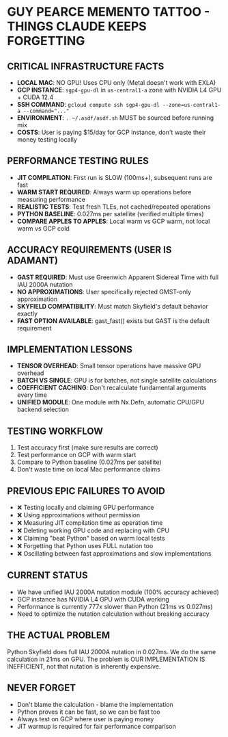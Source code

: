 # GUY PEARCE MEMENTO TATTOO - THINGS CLAUDE KEEPS FORGETTING

## CRITICAL INFRASTRUCTURE FACTS
- **LOCAL MAC**: NO GPU! Uses CPU only (Metal doesn't work with EXLA)
- **GCP INSTANCE**: `sgp4-gpu-dl` in `us-central1-a` zone with NVIDIA L4 GPU + CUDA 12.4
- **SSH COMMAND**: `gcloud compute ssh sgp4-gpu-dl --zone=us-central1-a --command="..."`
- **ENVIRONMENT**: `. ~/.asdf/asdf.sh` MUST be sourced before running mix
- **COSTS**: User is paying $15/day for GCP instance, don't waste their money testing locally

## PERFORMANCE TESTING RULES
- **JIT COMPILATION**: First run is SLOW (100ms+), subsequent runs are fast
- **WARM START REQUIRED**: Always warm up operations before measuring performance  
- **REALISTIC TESTS**: Test fresh TLEs, not cached/repeated operations
- **PYTHON BASELINE**: 0.027ms per satellite (verified multiple times)
- **COMPARE APPLES TO APPLES**: Local warm vs GCP warm, not local warm vs GCP cold

## ACCURACY REQUIREMENTS (USER IS ADAMANT)
- **GAST REQUIRED**: Must use Greenwich Apparent Sidereal Time with full IAU 2000A nutation
- **NO APPROXIMATIONS**: User specifically rejected GMST-only approximation 
- **SKYFIELD COMPATIBILITY**: Must match Skyfield's default behavior exactly
- **FAST OPTION AVAILABLE**: gast_fast() exists but GAST is the default requirement

## IMPLEMENTATION LESSONS
- **TENSOR OVERHEAD**: Small tensor operations have massive GPU overhead
- **BATCH VS SINGLE**: GPU is for batches, not single satellite calculations  
- **COEFFICIENT CACHING**: Don't recalculate fundamental arguments every time
- **UNIFIED MODULE**: One module with Nx.Defn, automatic CPU/GPU backend selection

## TESTING WORKFLOW
1. Test accuracy first (make sure results are correct)
2. Test performance on GCP with warm start
3. Compare to Python baseline (0.027ms per satellite)
4. Don't waste time on local Mac performance claims

## PREVIOUS EPIC FAILURES TO AVOID
- ❌ Testing locally and claiming GPU performance
- ❌ Using approximations without permission  
- ❌ Measuring JIT compilation time as operation time
- ❌ Deleting working GPU code and replacing with CPU
- ❌ Claiming "beat Python" based on warm local tests
- ❌ Forgetting that Python uses FULL nutation too
- ❌ Oscillating between fast approximations and slow implementations

## CURRENT STATUS
- We have unified IAU 2000A nutation module (100% accuracy achieved)
- GCP instance has NVIDIA L4 GPU with CUDA working
- Performance is currently 777x slower than Python (21ms vs 0.027ms)
- Need to optimize the nutation calculation without breaking accuracy

## THE ACTUAL PROBLEM
Python Skyfield does full IAU 2000A nutation in 0.027ms. We do the same calculation in 21ms on GPU. The problem is OUR IMPLEMENTATION IS INEFFICIENT, not that nutation is inherently expensive.

## NEVER FORGET
- Don't blame the calculation - blame the implementation
- Python proves it can be fast, so we can be fast too
- Always test on GCP where user is paying money
- JIT warmup is required for fair performance comparison